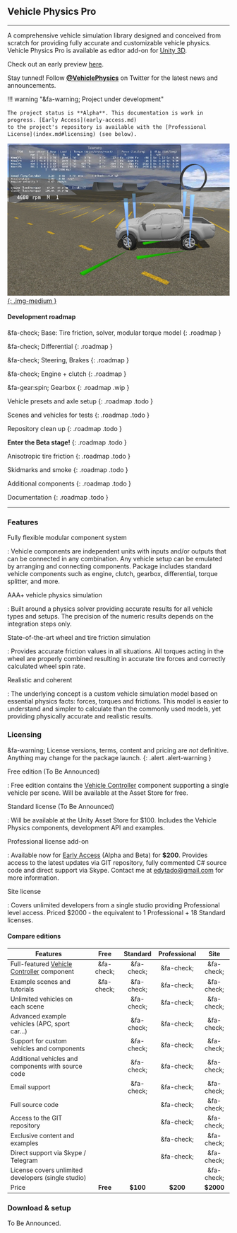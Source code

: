 
## Vehicle Physics Pro

---

A comprehensive vehicle simulation library designed and conceived from scratch for providing
fully accurate and customizable vehicle physics. Vehicle Physics Pro is available as editor add-on
for [Unity 3D](http://unity3d.com).

Check out an early preview [here](http://www.edy.es/dev/2014/11/early-preview-of-vehicle-physics-pro/).

Stay tunned! Follow **[@VehiclePhysics](https://twitter.com/VehiclePhysics)** on Twitter for the
latest news and announcements.

!!! warning "&fa-warning; Project under development"

	The project status is **Alpha**. This documentation is work in progress. [Early Access](early-access.md)
	to the project's repository is available with the [Professional License](index.md#licensing) (see below).

[![Vehicle Physics Pro Alpha Sandbox scene](img/vehicle-physics-pro-alpha-sandbox-02.jpg){: .img-medium }](img/vehicle-physics-pro-alpha-sandbox-02.jpg)

#### Development roadmap

&fa-check; Base: Tire friction, solver, modular torque model
{: .roadmap }

&fa-check; Differential
{: .roadmap }

&fa-check; Steering, Brakes
{: .roadmap }

&fa-check; Engine + clutch
{: .roadmap }

&fa-gear:spin; Gearbox
{: .roadmap .wip }

Vehicle presets and axle setup
{: .roadmap .todo }

Scenes and vehicles for tests
{: .roadmap .todo }

Repository clean up
{: .roadmap .todo }

**Enter the Beta stage!**
{: .roadmap .todo }

Anisotropic tire friction
{: .roadmap .todo }

Skidmarks and smoke
{: .roadmap .todo }

Additional components
{: .roadmap .todo }

Documentation
{: .roadmap .todo }

---

### Features

Fully flexible modular component system

:	Vehicle components are independent units with inputs and/or outputs that can be connected in
	any combination. Any vehicle setup can be emulated by arranging and connecting components.
	Package includes standard vehicle components such as engine, clutch, gearbox, differential,
	torque splitter, and more.

AAA+ vehicle physics simulation

:	Built around a physics solver providing accurate results for all vehicle types and setups.
	The precision of the numeric results depends on the integration steps only.

State-of-the-art wheel and tire friction simulation

:	Provides accurate friction values in all situations. All torques acting in the wheel are
	properly combined resulting in accurate tire forces and correctly calculated wheel spin rate.

Realistic and coherent

: 	The underlying concept is a custom vehicle simulation model based on essential physics facts:
	forces, torques and frictions. This model is easier to understand and simpler to calculate than
	the commonly used models, yet providing physically accurate and realistic results.

### Licensing

&fa-warning; License versions, terms, content and pricing are _not_ definitive. Anything may change
for the package launch.
{: .alert .alert-warning }

Free edition (To Be Announced)

:	Free edition contains the [Vehicle Controller](components/vehicle-controller.md) component
	supporting a single vehicle per scene. Will be available at the Asset Store for free.

Standard license (To Be Announced)

:	Will be available at the Unity Asset Store for $100. Includes the Vehicle Physics components,
	development API and examples.

Professional license add-on

:	Available now for [Early Access](early-access.md) (Alpha and Beta) for **$200**. Provides access
	to the latest updates via GIT repository, fully commented C# source code and direct support via
	Skype. 	Contact me at [edytado@gmail.com](mailto:edytado@gmail.com) for more information.

Site license

:	Covers unlimited developers from a single studio providing Professional level access. Priced
	$2000 - the equivalent to 1 Professional + 18 Standard licenses.


#### Compare editions

| Features | Free | Standard | Professional | Site |
|----------|:----:|:--------:|:------------:|:----:|
Full-featured [Vehicle Controller](components/vehicle-controller.md) component	| &fa-check;	| &fa-check;	| &fa-check; | &fa-check;	|
Example scenes and tutorials	 						| &fa-check;	| &fa-check;	| &fa-check; | &fa-check;	|
Unlimited vehicles on each scene						|	| &fa-check; | &fa-check; | &fa-check;	|
Advanced example vehicles (APC, sport car...)			|	| &fa-check;	| &fa-check;	| &fa-check;	|
Support for custom vehicles and components 				|	| &fa-check; | &fa-check; | &fa-check;	|
Additional vehicles and components with source code		|	| &fa-check; | &fa-check; | &fa-check;	|
Email support											|	| &fa-check;	| &fa-check;	| &fa-check;	|
Full source code										|	|	| &fa-check; | &fa-check;	|
Access to the GIT repository							|	|	| &fa-check;	| &fa-check;	|
Exclusive content and examples							|	|	| &fa-check; | &fa-check;	|
Direct support via Skype / Telegram						|	| 	| &fa-check;	| &fa-check;	|
License covers unlimited developers (single studio)		|	| 	|	| &fa-check;	|
Price												| **Free** | **$100** | **$200** | **$2000** |

### Download & setup

To Be Announced.
